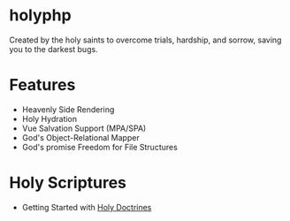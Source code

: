# holyphp
Created by the holy saints to overcome trials, hardship, and sorrow, saving you to the darkest bugs.

# Features
 - Heavenly Side Rendering
 - Holy Hydration
 - Vue Salvation Support (MPA/SPA)
 - God's Object-Relational Mapper
 - God's promise Freedom for File Structures

# Holy Scriptures
 - Getting Started with [Holy Doctrines](eru123.github.io/holyphp)
